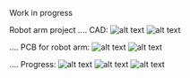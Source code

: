 Work in progress

Robot arm project
....
CAD:
![alt text](https://i.imgur.com/gVJ1zBk.png) 
![alt text](https://i.imgur.com/n4owr1C.png) 

....
PCB for robot arm:
![alt text](https://i.imgur.com/6VJu5KX.png) 
![alt text](https://i.imgur.com/OsXR7f7.png) 

....
Progress:
![alt text](https://i.imgur.com/BKfie08.jpeg) 
![alt text](https://i.imgur.com/OTpIbzi.jpeg) 
![alt text](https://i.imgur.com/bQBBOCh.jpeg)
